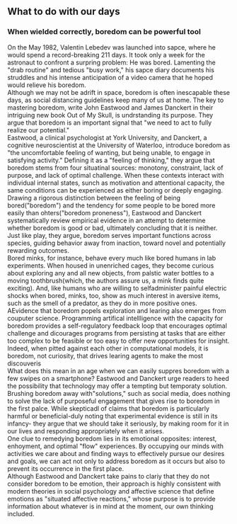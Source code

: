 ## What to do with our days
### When wielded correctly, boredom can be powerful tool
On the May 1982, Valentin Lebedev was launched into sapce, where he would spend a record-breaking 211 days. It took only a week for the astronaut to confront a surpring problem:
He was bored. Lamenting the "drab routine" and tedious "busy work," his sapce diary documents his struddles and his intense anticipation of a video camera that he hoped would relieve
his boredom.  
Although we may not be adrift in space, boredom is often inescapable these days, as social distancing guidelines keep many of us at home. The key to mastering boredom, write John
Eastwood and James Danckert in their intriguing new book Out of My Skull, is undrstanding its purpose. They argue that boredom is an important signal that "we need to act to fully
realize our potential."  
Eastwood, a clinical psychologist at York University, and Danckert, a cognitive neuroscientist at the University of Waterloo, introduce boredom as "the uncomfortable feeling of 
wanting, but being unable, to engage in satisfying activity." Defining it as a "feeling of thinking," they argue that boredom stems from four situatinal sources: monotony,
constraint, lack of purpose, and lack of optimal challenge. When these contexts interact with individual internal states, sunch as motivation and attentional capacity, the same
conditions can be experienced as either boring or deeply engaging.  
Drawing a rigorous distinction between the feeling of being bored("boredom")  and the tendency for some people to be bored more easily than ohters("boredom proneness"), Eastwood and
Danckert systematically review empirical evidence in an attempt to determine whether boredom is good or bad, ultimately concluding that it is neither. Just like play, they argue,
boredom serves important functions across species, guiding behavior away from inaction, toward novel and potentially rewarding outcomes.  
Bored minks, for instance, behave every much like bored humans in lab experiments. When housed in unenriched cages, they become curious about exploring any and all new
objects, from palstic water bottles to a moving toothbrush(which, the authors assure us, a mink finds quite exciting). And, like humans who are willing to selfadminister painful
electric shocks when bored, minks, too, show as much interest in aversive items, such as the smell of a predator, as they do in more positive ones.  
AEvidence that boredom popels exploration and learing also emerges from couputer science. Programming artifical intellligence with the capacity for boredom provides a self-regulatory
feedback loop that encourages optimal challenge and dicourages programs from persisting at tasks that are either too complex to be feasible or too easy to offer new opportunities
for insight. Indeed, when pitted against each other in computational models, it is boredom, not curiosity, that drives learing agents to make the most discouveris  
What does this mean in an age when we can easily suppres boredom with a few swipes on a smartphone? Eastwood and Danckert urge readers to heed the possibility that technology may
offer a tempting but temporaty solution. Brushing boredom away with"solutions," such as social media, does nothing to solve the lack of purposeful engagement that gives rise to boredom 
in the first palce. While skepticadl of claims that boredom is particularly harmful or beneficial-duly noting that experimental evidence is still in its infancy- they argue
that we should take it seriously, by making room for it in our lives and responding appropriately when it arises.  \
One clue to remedying boredom lies in its emotional opposites: interest, enhoyment, and optimal "flow" experiences. By occupying our minds with activities we care about and finding
ways to effectively pursue our desires and goals, we can act not only to address boredom as it occurs but also to prevent its occurrence in the first place.  
Although Eastwood and Danckert take pains to clariy that they do not consider boredom to be emotion, their approach is highly consistent with modern theories in social psychology and 
affective science that define emotions as "situated affective reactions," whose purpose is to provide information about whatever is in mind at the moment, our own thinking included.
